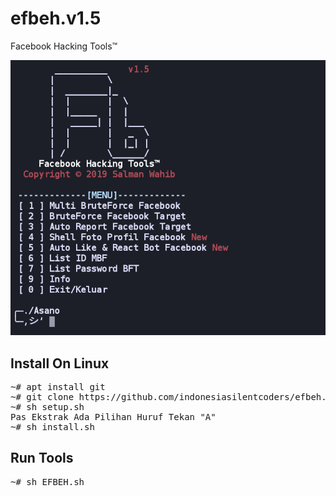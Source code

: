 # efbeh.v1.5
Facebook Hacking Tools™


![alt text](https://github.com/indonesiasilentcoders/efbeh-v1.5/blob/master/Screenshot_2019-07-26-02-04-26-584_com.termux-picsay.png)

## Install On Linux

<pre>
~# apt install git
~# git clone https://github.com/indonesiasilentcoders/efbeh.v1
~# sh setup.sh
Pas Ekstrak Ada Pilihan Huruf Tekan "A"
~# sh install.sh
</pre>

## Run Tools

<pre>
~# sh EFBEH.sh
</pre>













